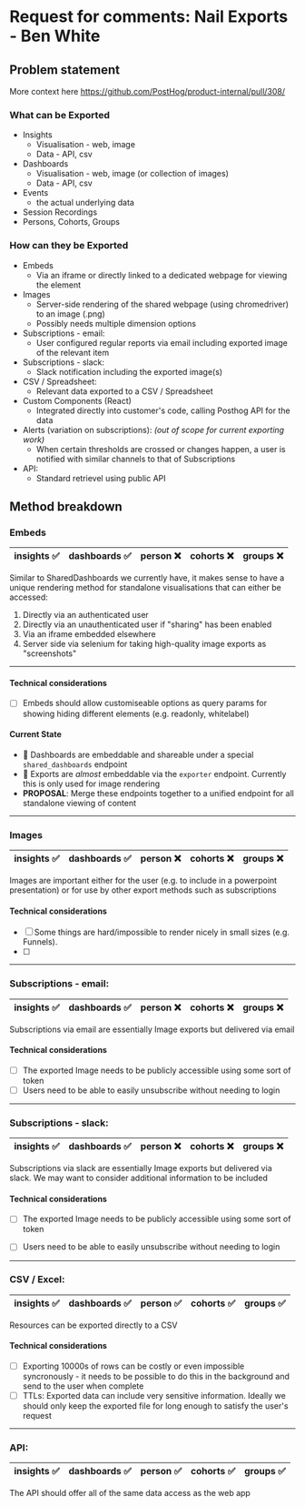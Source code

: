 # Request for comments: Nail Exports - Ben White

## Problem statement

More context here https://github.com/PostHog/product-internal/pull/308/


### What can be Exported

* Insights
  - Visualisation - web, image
  - Data - API, csv
* Dashboards
  - Visualisation - web, image (or collection of images)
  - Data - API, csv
* Events
  - the actual underlying data 
* Session Recordings
* Persons, Cohorts, Groups

### How can they be Exported
* Embeds 
  - Via an iframe or directly linked to a dedicated webpage for viewing the element 
* Images
  - Server-side rendering of the shared webpage (using chromedriver) to an image (.png)
  - Possibly needs multiple dimension options
* Subscriptions - email:
  - User configured regular reports via email including exported image of the relevant item
* Subscriptions - slack:
  - Slack notification including the exported image(s)
* CSV / Spreadsheet:
  - Relevant data exported to a CSV / Spreadsheet
* Custom Components (React)
  - Integrated directly into customer's code, calling Posthog API for the data 
* Alerts (variation on subscriptions): _(out of scope for current exporting work)_
  - When certain thresholds are crossed or changes happen, a user is notified with similar channels to that of Subscriptions
* API:
  - Standard retrievel using public API


## Method breakdown

### Embeds
| insights ✅ | dashboards ✅ | person ❌ | cohorts ❌ | groups ❌ |
|------------|--------------|----------|-----------|----------|

Similar to SharedDashboards we currently have, it makes sense to have a unique rendering method for standalone visualisations that can either be accessed:
1. Directly via an authenticated user
2. Directly via an unauthenticated user if "sharing" has been enabled
3. Via an iframe embedded elsewhere
4. Server side via selenium for taking high-quality image exports as "screenshots"

---
#### Technical considerations
- [ ] Embeds should allow customiseable options as query params for showing hiding different elements (e.g. readonly, whitelabel)

#### Current State
- 🤔 Dashboards are embeddable and shareable under a special `shared_dashboards` endpoint
- 🤔 Exports are _almost_ embeddable via the `exporter` endpoint. Currently this is only used for image rendering
- **PROPOSAL**: Merge these endpoints together to a unified endpoint for all standalone viewing of content

---
### Images
| insights ✅ | dashboards ✅ | person ❌ | cohorts ❌ | groups ❌ |
|------------|--------------|----------|-----------|----------|

Images are important either for the user (e.g. to include in a powerpoint presentation) or for use by other export methods such as subscriptions

#### Technical considerations
- [ ] Some things are hard/impossible to render nicely in small sizes (e.g. Funnels).
- [ ] 


---
### Subscriptions - email:
| insights ✅ | dashboards ✅ | person ❌ | cohorts ❌ | groups ❌ |
|------------|--------------|----------|-----------|----------|

Subscriptions via email are essentially Image exports but delivered via email

#### Technical considerations
- [ ] The exported Image needs to be publicly accessible using some sort of token
- [ ] Users need to be able to easily unsubscribe without needing to login

---
### Subscriptions - slack:
| insights ✅ | dashboards ✅ | person ❌ | cohorts ❌ | groups ❌ |
|------------|--------------|----------|-----------|----------|

Subscriptions via slack are essentially Image exports but delivered via slack. We may want to consider additional information to be included

#### Technical considerations
- [ ] The exported Image needs to be publicly accessible using some sort of token
- [ ] Users need to be able to easily unsubscribe without needing to login


---
### CSV / Excel:
| insights ✅ | dashboards ✅ | person ✅ | cohorts ✅ | groups ✅ |
|------------|--------------|----------|-----------|----------|

Resources can be exported directly to a CSV

#### Technical considerations
- [ ] Exporting 10000s of rows can be costly or even impossible syncronously - it needs to be possible to do this in the background and send to the user when complete
- [ ] TTLs: Exported data can include very sensitive information. Ideally we should only keep the exported file for long enough to satisfy the user's request

---
### API:
| insights ✅ | dashboards ✅ | person ✅ | cohorts ✅ | groups ✅ |
|------------|--------------|----------|-----------|----------|

The API should offer all of the same data access as the web app
